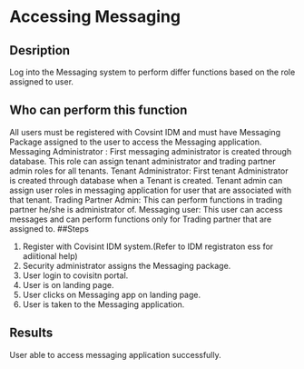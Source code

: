 # Accessing Messaging

## Desription
Log into the Messaging system to perform differ functions based on the role assigned to user.
## Who can perform this function
All users must be registered with Covsint IDM and must have Messaging Package assigned to the user to access the Messaging application.
Messaging Administrator : First messaging administrator is created through database. This role can assign tenant administrator and trading partner admin roles for all tenants.
Tenant Administrator: First tenant Administrator is created through database when a Tenant is created. Tenant admin can assign user roles in messaging application for user that are associated with that tenant.
Trading Partner Admin: This can perform functions in trading partner he/she is administrator of.
Messaging user: This user can access messages and can perform functions only for Trading partner that are assigned to.
##Steps
1.	Register with Covisint IDM system.(Refer to IDM registraton ess for adiitional help)
2.	Security administrator assigns the Messaging package.
3.	User login to covisitn portal.
4.	User is on landing page.
5.	User clicks on Messaging app on landing page.
6.	User is taken to the Messaging application.

## Results
User able to access messaging application successfully.


